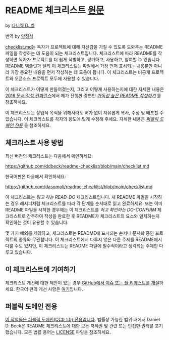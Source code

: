 # README 체크리스트 [원문](https://github.com/ddbeck/readme-checklist)

by [다니엘 D. 벸](https://twitter.com/ddbeck)

번역 by [양정석](https://blog.dasomoli.org)

[checklist.md](checklist.md)는 독자가 프로젝트에 대해 자신감을 가질 수 있도록 도와주는
README 파일을 작성하는 데 도움이 되는 체크리스트입니다. 체크리스트에 따라 README를 작성하면 독자가
프로젝트를 더 쉽게 식별하고, 평가하고, 사용하고, 참여할 수 있습니다. README 템플릿과 달리 이
체크리스트는 파일에서 가장 먼저 표시되는 내용뿐만 아니라 가장 중요한 내용을 먼저 작성하는 데 도움이
됩니다. 이 체크리스트는 비공개 프로젝트와 오픈소스 프로젝트 모두에 사용할 수 있습니다.

이 체크리스트가 어떻게 만들어졌는지, 그리고 어떻게 사용하는지에 대한 자세한 내용은
[2016 문서 작성 컨퍼런스](http://www.writethedocs.org/conf/na/2016/)에서 제가 진행한
강연인 *[가독성 높은 README 작성하기](http://www.writethedocs.org/conf/na/2016/)* 를
참조하세요.

이 체크리스트는 상업적 목적을 위해서라도 허가 없이 자유롭게 복사, 수정 및 배포할 수 있습니다.
이 체크리스트를 각자의 용도에 맞게 수정해 주세요. 자세한 내용은 *[퍼블릭 도메인 전용](#퍼블릭-도메인-전용)*
을 참조하세요.


## 체크리스트 사용 방법

최신 버전의 체크리스트는 다음에서 확인하세요:

https://github.com/ddbeck/readme-checklist/blob/main/checklist.md

한국어판은 다음에서 확인하세요:

https://github.com/dasomoli/readme-checklist/blob/main/checklist.md

이 체크리스트는 *읽고 하는 READ-DO* 체크리스트입니다. 새 README 파일을 시작하는 경우 레시피처럼
체크리스트를 따라 각 단계를 순서대로 읽고 완료하세요. 또는 이미 README 파일을 시작한 경우에는 이
체크리스트를 *허고 확인하는 DO-CONFIRM* 체크리스트로 간주하여 작성을 완료한 후 README가 체크리스트의
요소와 일치하는지 확인하는 것이 유용할 수 있습니다.

몇 가지 예외를 제외하고, 체크리스트는 README에 표시되는 순서나 문서화 중인 프로젝트의 종류와 무관합니다.
이 체크리스트에서 다루지 않은 다른 주제를 README에서 다룰 수도 있지만, 이 체크리스트는 README 파일에
필수적이라고 생각되는 주제만 다루고 있습니다.


## 이 체크리스트에 기여하기

체크리스트 개선에 대한 제안이 있는 경우 [GitHub에서 이슈 또는 풀 리퀘스트를 개설](https://github.com/ddbeck/readme-checklist/)하세요.
한국어 판의 개선 사항은 [여기](https://github.com/dasomoli/readme-checklist/)입니다.


## 퍼블릭 도메인 전용
[이 작업물은 퍼블릭 도메인(CC0 1.0) 전용입니다](http://creativecommons.org/publicdomain/zero/1.0/).
법률상 가능한 범위 내에서 Daniel D. Beck은 README 체크리스트에 대한 모든 저작권 및 관련 또는
인접한 권리를 포기했습니다. 모든 법률 용어는 [LICENSE](LICENSE) 파일을 참조하세요.
